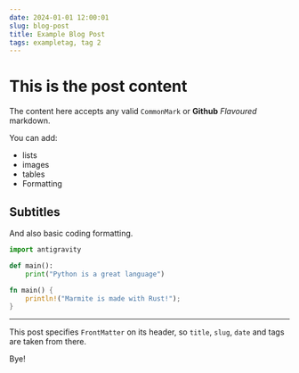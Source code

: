 ```yaml
---
date: 2024-01-01 12:00:01
slug: blog-post
title: Example Blog Post
tags: exampletag, tag 2
---
```

# This is the post content

The content here accepts any valid `CommonMark` or **Github** _Flavoured_ markdown.

You can add:

- lists
- images
- tables
- Formatting

## Subtitles

And also basic coding formatting.

```python
import antigravity

def main():
    print("Python is a great language")
```

```rust
fn main() {
    println!("Marmite is made with Rust!");
}
```

---

This post specifies `FrontMatter` on its header, so `title`, `slug`, `date` and tags are taken from there.

Bye!
